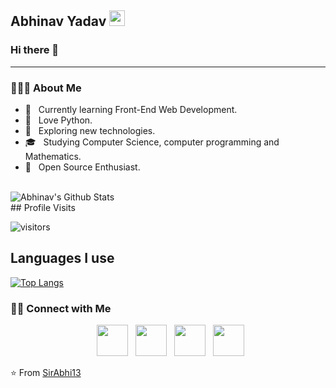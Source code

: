 <h2> Abhinav Yadav <img src="https://github.com/souvikguria98/souvikguria98/blob/master/Hi.gif" width="25"></h2>
<h3>Hi there 👋</h3>
<hr>
<h3> 👨🏻‍💻 About Me </h3>

- 🔭 &nbsp; Currently learning Front-End Web Development.
- 🌱 &nbsp; Love Python.
- 🤔 &nbsp; Exploring new technologies.
- 🎓 &nbsp; Studying Computer Science, computer programming and Mathematics.
- 🌱 &nbsp; Open Source Enthusiast.
<!--- 💼 &nbsp; Working as a freelancer on fiverr <br>
[![Fiverr Badge](https://img.shields.io/badge/Fiverr-abhi_sama-brightgreen?style=for-the-badge)] (Fiverr-ABHI)(https://www.fiverr.com/abhi_sama)  -->
<br>
<img align="center" src="https://github-readme-stats.vercel.app/api?username=SirAbhi13&include_all_commits=true&count_private=true&show_icons=true&line_height=20&title_color=7A7ADB&icon_color=2234AE&text_color=D3D3D3&bg_color=0,000000,130F40" alt="Abhinav's Github Stats">
<br>
## Profile Visits 

![visitors](https://visitor-badge.glitch.me/badge?page_id=SirAbhi13.SirAbhi13)

## Languages I use


[![Top Langs](https://github-readme-stats.vercel.app/api/top-langs/?username=SirAbhi13&layout=compact&text_color=daf7dc&bg_color=151515)](https://github.com/SirAbhi13/github-readme-stats)


<h3> 🤝🏻 Connect with Me </h3>

<p align="center">
&nbsp; <a href="https://twitter.com/Abhi_sama" target="_blank" rel="noopener noreferrer"><img src="https://img.icons8.com/plasticine/100/000000/twitter.png" width="50" /></a>  
&nbsp; <a href="https://www.instagram.com/02abhiinav/" target="_blank" rel="noopener noreferrer"><img src="https://img.icons8.com/plasticine/100/000000/instagram-new.png" width="50" /></a>  
&nbsp; <a href="https://www.linkedin.com/in/abhinav-yadav-710b27200/" target="_blank" rel="noopener noreferrer"><img src="https://img.icons8.com/plasticine/100/000000/linkedin.png" width="50" /></a>
&nbsp; <a href="mailto:abhinav.sny.2002@gmail.com" target="_blank" rel="noopener noreferrer"><img src="https://img.icons8.com/plasticine/100/000000/gmail.png"  width="50" /></a>
</p>

⭐️ From [SirAbhi13](https://github.com/SirAbhi13) 
<!--
**SirAbhi13/SirAbhi13** is a ✨ _special_ ✨ repository because its `README.md` (this file) appears on your GitHub profile.

Here are some ideas to get you started:

- 🔭 I’m currently working on ...
- 🌱 I’m currently learning ...
- 👯 I’m looking to collaborate on ...
- 🤔 I’m looking for help with ...
- 💬 Ask me about ...
- 📫 How to reach me: ...
- 😄 Pronouns: ...
- ⚡ Fun fact: ...
-->
